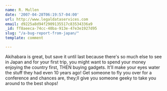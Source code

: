 ```yaml
---
name: R. Mullen
date: '2007-04-28T06:19:57-04:00'
url: http://www.legaldataservices.com
email: d9225a8d94f2909135517c83534336a9
_id: ff8aeeca-74cc-40ba-913e-47e3e1927d95
slug: "/a-bug-report-from-japan/"
template: comment

---
```


Akihabara is great, but save it until last because there's so much else to see in Japan and for your first trip, you might want to spend your money enjoying the country first, THEN buying gadgets. It'll make your eyes water the stuff they had even 10 years ago! Get someone to fly you over for a conference and chances are, they;ll give you someone geeky to take you around to the best shops!
